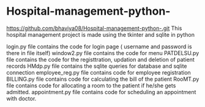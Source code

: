 # Hospital-management-python-
https://github.com/bhaviya08/Hospital-management-python-.git
This hospital management project is made using the tkinter and sqlite in python 

login.py file contains the code for login page ( username and password is there in file itself)
window2.py file contains the code for menu 
PATDELSU.py file contains the code for the registtration, updation and deletion of patient records
HMdp.py file contains the sqlite queries for database and sqlite connection
employee_reg.py file contains code for employee registration 
BILLING.py file contains code for calculating the bill of the patient
RooMT.py file contains code for allocating a room to the patient if he/she gets admitted.
appointment.py file contains code for scheduling an appointment with doctor.


